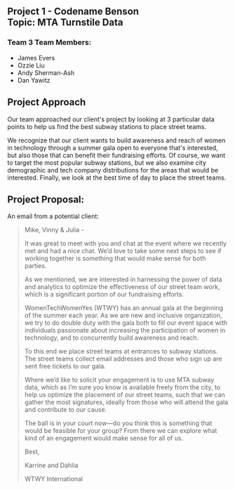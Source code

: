 Project 1 - Codename Benson  
Topic:      MTA Turnstile Data  
--

### Team 3 Team Members:
 * James Evers
 * Ozzie Liu
 * Andy Sherman-Ash
 * Dan Yawitz

## Project Approach
Our team approached our client's project by looking at 3 particular data points
to help us find the best subway stations to place street teams.

We recognize that our client wants to build awareness and reach of women in
technology through a summer gala open to everyone that's interested, but also
those that can benefit their fundraising efforts. Of course, we want to target
the most popular subway stations, but we also examine city demographic and tech
company distributions for the areas that would be interested. Finally, we look
at the best time of day to place the street teams.

## Project Proposal:
 An email from a potential client:

 > Mike, Vinny & Julia -
 >
 > It was great to meet with you and chat at the event where we recently met and had a nice chat. We’d love to take some next steps to see if working together is something that would make sense for both parties.
 >
 > As we mentioned, we are interested in harnessing the power of data and analytics to optimize the effectiveness of our street team work, which is a significant portion of our fundraising efforts.
 >
 > WomenTechWomenYes (WTWY) has an annual gala at the beginning of the summer each year. As we are new and inclusive organization, we try to do double duty with the gala both to fill our event space with individuals passionate about increasing the participation of women in technology, and to concurrently build awareness and reach.
 >
 > To this end we place street teams at entrances to subway stations. The street teams collect email addresses and those who sign up are sent free tickets to our gala.
 >
 > Where we’d like to solicit your engagement is to use MTA subway data, which as I’m sure you know is available freely from the city, to help us optimize the placement of our street teams, such that we can gather the most signatures, ideally from those who will attend the gala and contribute to our cause.
 >
 > The ball is in your court now—do you think this is something that would be feasible for your group? From there we can explore what kind of an engagement would make sense for all of us.
 >
 > Best,
 >
 > Karrine and Dahlia
 >
 > WTWY International
